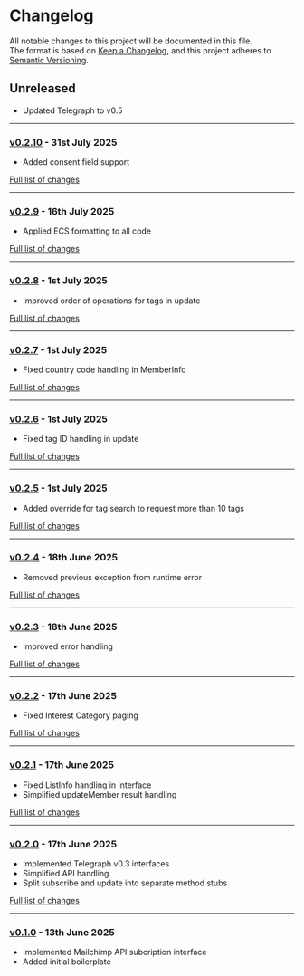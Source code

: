 # Changelog

All notable changes to this project will be documented in this file.<br>
The format is based on [Keep a Changelog](https://keepachangelog.com/en/1.0.0/),
and this project adheres to [Semantic Versioning](https://semver.org/spec/v2.0.0.html).

## Unreleased

- Updated Telegraph to v0.5

---

### [v0.2.10](https://github.com/decodelabs/telegraph-mailchimp/commits/v0.2.10) - 31st July 2025

- Added consent field support

[Full list of changes](https://github.com/decodelabs/telegraph-mailchimp/compare/v0.2.9...v0.2.10)

---

### [v0.2.9](https://github.com/decodelabs/telegraph-mailchimp/commits/v0.2.9) - 16th July 2025

- Applied ECS formatting to all code

[Full list of changes](https://github.com/decodelabs/telegraph-mailchimp/compare/v0.2.8...v0.2.9)

---

### [v0.2.8](https://github.com/decodelabs/telegraph-mailchimp/commits/v0.2.8) - 1st July 2025

- Improved order of operations for tags in update

[Full list of changes](https://github.com/decodelabs/telegraph-mailchimp/compare/v0.2.7...v0.2.8)

---

### [v0.2.7](https://github.com/decodelabs/telegraph-mailchimp/commits/v0.2.7) - 1st July 2025

- Fixed country code handling in MemberInfo

[Full list of changes](https://github.com/decodelabs/telegraph-mailchimp/compare/v0.2.6...v0.2.7)

---

### [v0.2.6](https://github.com/decodelabs/telegraph-mailchimp/commits/v0.2.6) - 1st July 2025

- Fixed tag ID handling in update

[Full list of changes](https://github.com/decodelabs/telegraph-mailchimp/compare/v0.2.5...v0.2.6)

---

### [v0.2.5](https://github.com/decodelabs/telegraph-mailchimp/commits/v0.2.5) - 1st July 2025

- Added override for tag search to request more than 10 tags

[Full list of changes](https://github.com/decodelabs/telegraph-mailchimp/compare/v0.2.4...v0.2.5)

---

### [v0.2.4](https://github.com/decodelabs/telegraph-mailchimp/commits/v0.2.4) - 18th June 2025

- Removed previous exception from runtime error

[Full list of changes](https://github.com/decodelabs/telegraph-mailchimp/compare/v0.2.3...v0.2.4)

---

### [v0.2.3](https://github.com/decodelabs/telegraph-mailchimp/commits/v0.2.3) - 18th June 2025

- Improved error handling

[Full list of changes](https://github.com/decodelabs/telegraph-mailchimp/compare/v0.2.2...v0.2.3)

---

### [v0.2.2](https://github.com/decodelabs/telegraph-mailchimp/commits/v0.2.2) - 17th June 2025

- Fixed Interest Category paging

[Full list of changes](https://github.com/decodelabs/telegraph-mailchimp/compare/v0.2.1...v0.2.2)

---

### [v0.2.1](https://github.com/decodelabs/telegraph-mailchimp/commits/v0.2.1) - 17th June 2025

- Fixed ListInfo handling in interface
- Simplified updateMember result handling

[Full list of changes](https://github.com/decodelabs/telegraph-mailchimp/compare/v0.2.0...v0.2.1)

---

### [v0.2.0](https://github.com/decodelabs/telegraph-mailchimp/commits/v0.2.0) - 17th June 2025

- Implemented Telegraph v0.3 interfaces
- Simplified API handling
- Split subscribe and update into separate method stubs

[Full list of changes](https://github.com/decodelabs/telegraph-mailchimp/compare/v0.1.0...v0.2.0)

---

### [v0.1.0](https://github.com/decodelabs/telegraph-mailchimp/commits/v0.1.0) - 13th June 2025

- Implemented Mailchimp API subcription interface
- Added initial boilerplate

